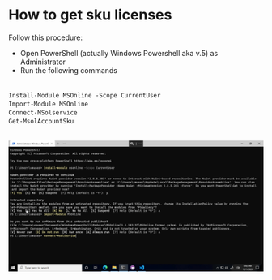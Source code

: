 # How to get sku licenses

Follow this procedure:
* Open PowerShell (actually Windows Powershell aka v.5) as Administrator
* Run the following commands <br>
<br>
<code>Install-Module MSOnline -Scope CurrentUser</code>
<br>
<code>Import-Module MSOnline</code>
<br>
<code>Connect-MSolservice</code>
<br>
<code>Get-MsolAccountSku</code>

<br>
<br>

![](https://raw.githubusercontent.com/AngelusGi/PowerShell/master/Others/How%20to%20get%20sku%20licenses/How-to-get-SKU.gif)
